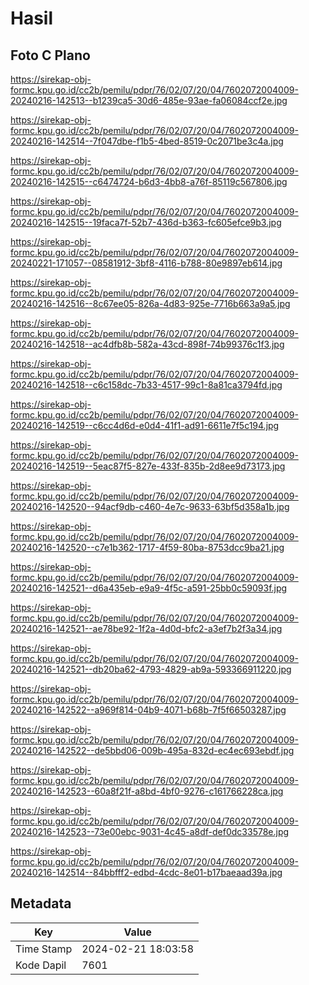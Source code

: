 # Hasil

## Foto C Plano

https://sirekap-obj-formc.kpu.go.id/cc2b/pemilu/pdpr/76/02/07/20/04/7602072004009-20240216-142513--b1239ca5-30d6-485e-93ae-fa06084ccf2e.jpg

https://sirekap-obj-formc.kpu.go.id/cc2b/pemilu/pdpr/76/02/07/20/04/7602072004009-20240216-142514--7f047dbe-f1b5-4bed-8519-0c2071be3c4a.jpg

https://sirekap-obj-formc.kpu.go.id/cc2b/pemilu/pdpr/76/02/07/20/04/7602072004009-20240216-142515--c6474724-b6d3-4bb8-a76f-85119c567806.jpg

https://sirekap-obj-formc.kpu.go.id/cc2b/pemilu/pdpr/76/02/07/20/04/7602072004009-20240216-142515--19faca7f-52b7-436d-b363-fc605efce9b3.jpg

https://sirekap-obj-formc.kpu.go.id/cc2b/pemilu/pdpr/76/02/07/20/04/7602072004009-20240221-171057--08581912-3bf8-4116-b788-80e9897eb614.jpg

https://sirekap-obj-formc.kpu.go.id/cc2b/pemilu/pdpr/76/02/07/20/04/7602072004009-20240216-142516--8c67ee05-826a-4d83-925e-7716b663a9a5.jpg

https://sirekap-obj-formc.kpu.go.id/cc2b/pemilu/pdpr/76/02/07/20/04/7602072004009-20240216-142518--ac4dfb8b-582a-43cd-898f-74b99376c1f3.jpg

https://sirekap-obj-formc.kpu.go.id/cc2b/pemilu/pdpr/76/02/07/20/04/7602072004009-20240216-142518--c6c158dc-7b33-4517-99c1-8a81ca3794fd.jpg

https://sirekap-obj-formc.kpu.go.id/cc2b/pemilu/pdpr/76/02/07/20/04/7602072004009-20240216-142519--c6cc4d6d-e0d4-41f1-ad91-6611e7f5c194.jpg

https://sirekap-obj-formc.kpu.go.id/cc2b/pemilu/pdpr/76/02/07/20/04/7602072004009-20240216-142519--5eac87f5-827e-433f-835b-2d8ee9d73173.jpg

https://sirekap-obj-formc.kpu.go.id/cc2b/pemilu/pdpr/76/02/07/20/04/7602072004009-20240216-142520--94acf9db-c460-4e7c-9633-63bf5d358a1b.jpg

https://sirekap-obj-formc.kpu.go.id/cc2b/pemilu/pdpr/76/02/07/20/04/7602072004009-20240216-142520--c7e1b362-1717-4f59-80ba-8753dcc9ba21.jpg

https://sirekap-obj-formc.kpu.go.id/cc2b/pemilu/pdpr/76/02/07/20/04/7602072004009-20240216-142521--d6a435eb-e9a9-4f5c-a591-25bb0c59093f.jpg

https://sirekap-obj-formc.kpu.go.id/cc2b/pemilu/pdpr/76/02/07/20/04/7602072004009-20240216-142521--ae78be92-1f2a-4d0d-bfc2-a3ef7b2f3a34.jpg

https://sirekap-obj-formc.kpu.go.id/cc2b/pemilu/pdpr/76/02/07/20/04/7602072004009-20240216-142521--db20ba62-4793-4829-ab9a-593366911220.jpg

https://sirekap-obj-formc.kpu.go.id/cc2b/pemilu/pdpr/76/02/07/20/04/7602072004009-20240216-142522--a969f814-04b9-4071-b68b-7f5f66503287.jpg

https://sirekap-obj-formc.kpu.go.id/cc2b/pemilu/pdpr/76/02/07/20/04/7602072004009-20240216-142522--de5bbd06-009b-495a-832d-ec4ec693ebdf.jpg

https://sirekap-obj-formc.kpu.go.id/cc2b/pemilu/pdpr/76/02/07/20/04/7602072004009-20240216-142523--60a8f21f-a8bd-4bf0-9276-c161766228ca.jpg

https://sirekap-obj-formc.kpu.go.id/cc2b/pemilu/pdpr/76/02/07/20/04/7602072004009-20240216-142523--73e00ebc-9031-4c45-a8df-def0dc33578e.jpg

https://sirekap-obj-formc.kpu.go.id/cc2b/pemilu/pdpr/76/02/07/20/04/7602072004009-20240216-142514--84bbfff2-edbd-4cdc-8e01-b17baeaad39a.jpg


## Metadata

| Key        | Value               |
| ---------- | ------------------- |
| Time Stamp | 2024-02-21 18:03:58 |
| Kode Dapil | 7601                |



